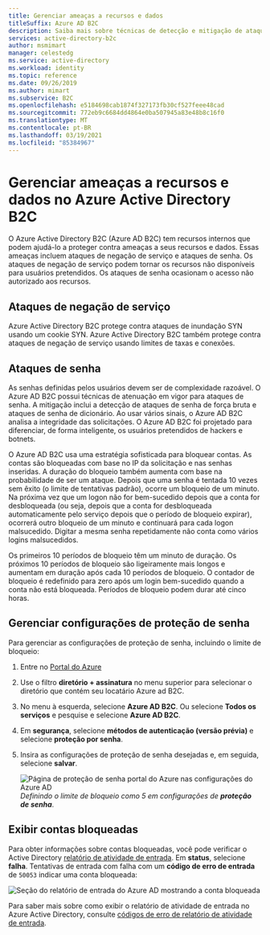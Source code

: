 ```yaml
---
title: Gerenciar ameaças a recursos e dados
titleSuffix: Azure AD B2C
description: Saiba mais sobre técnicas de detecção e mitigação de ataques de negação de serviço e ataques de senha no Azure Active Directory B2C.
services: active-directory-b2c
author: msmimart
manager: celestedg
ms.service: active-directory
ms.workload: identity
ms.topic: reference
ms.date: 09/26/2019
ms.author: mimart
ms.subservice: B2C
ms.openlocfilehash: e5184698cab1874f327173fb30cf527feee48cad
ms.sourcegitcommit: 772eb9c6684dd4864e0ba507945a83e48b8c16f0
ms.translationtype: MT
ms.contentlocale: pt-BR
ms.lasthandoff: 03/19/2021
ms.locfileid: "85384967"
---
```

# <a name="manage-threats-to-resources-and-data-in-azure-active-directory-b2c"></a>Gerenciar ameaças a recursos e dados no Azure Active Directory B2C

O Azure Active Directory B2C (Azure AD B2C) tem recursos internos que podem ajudá-lo a proteger contra ameaças a seus recursos e dados. Essas ameaças incluem ataques de negação de serviço e ataques de senha. Os ataques de negação de serviço podem tornar os recursos não disponíveis para usuários pretendidos. Os ataques de senha ocasionam o acesso não autorizado aos recursos.

## <a name="denial-of-service-attacks"></a>Ataques de negação de serviço

Azure Active Directory B2C protege contra ataques de inundação SYN usando um cookie SYN. Azure Active Directory B2C também protege contra ataques de negação de serviço usando limites de taxas e conexões.

## <a name="password-attacks"></a>Ataques de senha

As senhas definidas pelos usuários devem ser de complexidade razoável. O Azure AD B2C possui técnicas de atenuação em vigor para ataques de senha. A mitigação inclui a detecção de ataques de senha de força bruta e ataques de senha de dicionário. Ao usar vários sinais, o Azure AD B2C analisa a integridade das solicitações. O Azure AD B2C foi projetado para diferenciar, de forma inteligente, os usuários pretendidos de hackers e botnets.

O Azure AD B2C usa uma estratégia sofisticada para bloquear contas. As contas são bloqueadas com base no IP da solicitação e nas senhas inseridas. A duração do bloqueio também aumenta com base na probabilidade de ser um ataque. Depois que uma senha é tentada 10 vezes sem êxito (o limite de tentativas padrão), ocorre um bloqueio de um minuto. Na próxima vez que um logon não for bem-sucedido depois que a conta for desbloqueada (ou seja, depois que a conta for desbloqueada automaticamente pelo serviço depois que o período de bloqueio expirar), ocorrerá outro bloqueio de um minuto e continuará para cada logon malsucedido. Digitar a mesma senha repetidamente não conta como vários logins malsucedidos.

Os primeiros 10 períodos de bloqueio têm um minuto de duração. Os próximos 10 períodos de bloqueio são ligeiramente mais longos e aumentam em duração após cada 10 períodos de bloqueio. O contador de bloqueio é redefinido para zero após um login bem-sucedido quando a conta não está bloqueada. Períodos de bloqueio podem durar até cinco horas.

## <a name="manage-password-protection-settings"></a>Gerenciar configurações de proteção de senha

Para gerenciar as configurações de proteção de senha, incluindo o limite de bloqueio:

1. Entre no [Portal do Azure](https://portal.azure.com)
1. Use o filtro **diretório + assinatura** no menu superior para selecionar o diretório que contém seu locatário Azure ad B2C.
1. No menu à esquerda, selecione **Azure AD B2C**. Ou selecione **Todos os serviços** e pesquise e selecione **Azure AD B2C**.
1. Em **segurança**, selecione **métodos de autenticação (versão prévia)** e selecione **proteção por senha**.
1. Insira as configurações de proteção de senha desejadas e, em seguida, selecione **salvar**.

    ![Página de proteção de senha portal do Azure nas configurações do Azure AD](./media/threat-management/portal-02-password-protection.png)
    <br />*Definindo o limite de bloqueio como 5 em configurações de **proteção de senha***.

## <a name="view-locked-out-accounts"></a>Exibir contas bloqueadas

Para obter informações sobre contas bloqueadas, você pode verificar o Active Directory [relatório de atividade de entrada](../active-directory/reports-monitoring/reference-sign-ins-error-codes.md). Em **status**, selecione **falha**. Tentativas de entrada com falha com um **código de erro de entrada** de `50053` indicar uma conta bloqueada:

![Seção do relatório de entrada do Azure AD mostrando a conta bloqueada](./media/threat-management/portal-01-locked-account.png)

Para saber mais sobre como exibir o relatório de atividade de entrada no Azure Active Directory, consulte [códigos de erro de relatório de atividade de entrada](../active-directory/reports-monitoring/reference-sign-ins-error-codes.md).
